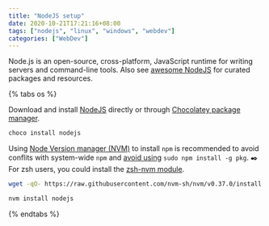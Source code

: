 ```yaml
---
title: "NodeJS setup"
date: 2020-10-21T17:21:16+08:00
tags: ["nodejs", "linux", "windows", "webdev"]
categories: ["WebDev"]
---
```


Node.js is an open-source, cross-platform, JavaScript runtime for writing servers and command-line tools. Also see [awesome NodeJS](https://github.com/sindresorhus/awesome-nodejs) for curated packages and resources.



{% tabs os %}
<!-- tab Windows -->

Download and install [NodeJS](https://nodejs.org/zh-tw/download/) directly or through [Chocolatey package manager](https://nodejs.org/en/download/package-manager/).

```powershell
choco install nodejs
```

<!-- endtab -->

<!-- tab Linux or MacOS -->

Using [Node Version manager (NVM)](https://github.com/nvm-sh/nvm) to install `npm` is recommended to avoid conflits with system-wide `npm` and [avoid using](https://medium.com/@ExplosionPills/dont-use-sudo-with-npm-still-66e609f5f92) `sudo npm install -g pkg`. ✒️ For zsh users, you could install the [zsh-nvm module](https://github.com/lukechilds/zsh-nvm).

```bash Install NVM
wget -qO- https://raw.githubusercontent.com/nvm-sh/nvm/v0.37.0/install.sh | bash

nvm install nodejs
```

<!-- endtab -->
{% endtabs %}

<!--more-->
